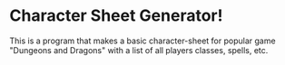 # Character Sheet Generator!

This is a program that makes a basic character-sheet for popular game "Dungeons and Dragons" with a list of all players classes, spells, etc.
